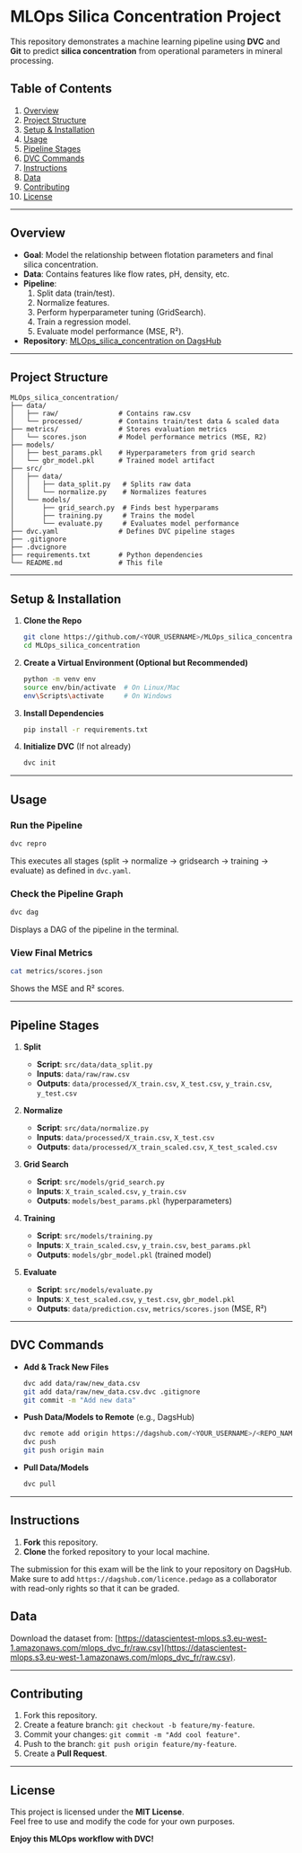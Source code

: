 # MLOps Silica Concentration Project

This repository demonstrates a machine learning pipeline using **DVC** and **Git** to predict **silica concentration** from operational parameters in mineral processing.

## Table of Contents
1. [Overview](#overview)  
2. [Project Structure](#project-structure)  
3. [Setup & Installation](#setup--installation)  
4. [Usage](#usage)  
5. [Pipeline Stages](#pipeline-stages)  
6. [DVC Commands](#dvc-commands)  
7. [Instructions](#instructions)
8. [Data](#data)
9. [Contributing](#contributing)  
10. [License](#license)

---

## Overview
- **Goal**: Model the relationship between flotation parameters and final silica concentration.
- **Data**: Contains features like flow rates, pH, density, etc.
- **Pipeline**:
    1. Split data (train/test).
    2. Normalize features.
    3. Perform hyperparameter tuning (GridSearch).
    4. Train a regression model.
    5. Evaluate model performance (MSE, R²).
- **Repository**: [MLOps_silica_concentration on DagsHub](https://dagshub.com/pepperumo/MLOps_silica_concentration)

---

## Project Structure

```
MLOps_silica_concentration/
├── data/
│   ├── raw/               # Contains raw.csv
│   └── processed/         # Contains train/test data & scaled data
├── metrics/               # Stores evaluation metrics
│   └── scores.json        # Model performance metrics (MSE, R2)
├── models/
│   ├── best_params.pkl    # Hyperparameters from grid search
│   └── gbr_model.pkl      # Trained model artifact
├── src/
│   ├── data/
│   │   ├── data_split.py   # Splits raw data
│   │   └── normalize.py    # Normalizes features
│   └── models/
│       ├── grid_search.py  # Finds best hyperparams
│       ├── training.py     # Trains the model
│       └── evaluate.py     # Evaluates model performance
├── dvc.yaml               # Defines DVC pipeline stages
├── .gitignore
├── .dvcignore
├── requirements.txt       # Python dependencies
└── README.md              # This file
```

---

## Setup & Installation

1. **Clone the Repo**  
     ```bash
     git clone https://github.com/<YOUR_USERNAME>/MLOps_silica_concentration.git
     cd MLOps_silica_concentration
     ```

2. **Create a Virtual Environment (Optional but Recommended)**  
     ```bash
     python -m venv env
     source env/bin/activate  # On Linux/Mac
     env\Scripts\activate     # On Windows
     ```

3. **Install Dependencies**  
     ```bash
     pip install -r requirements.txt
     ```

4. **Initialize DVC** (If not already)  
     ```bash
     dvc init
     ```

---

## Usage

### **Run the Pipeline**
```bash
dvc repro
```
This executes all stages (split → normalize → gridsearch → training → evaluate) as defined in `dvc.yaml`.

### **Check the Pipeline Graph**
```bash
dvc dag
```
Displays a DAG of the pipeline in the terminal.

### **View Final Metrics**
```bash
cat metrics/scores.json
```
Shows the MSE and R² scores.

---

## Pipeline Stages

1. **Split**  
     - **Script**: `src/data/data_split.py`  
     - **Inputs**: `data/raw/raw.csv`  
     - **Outputs**: `data/processed/X_train.csv`, `X_test.csv`, `y_train.csv`, `y_test.csv`

2. **Normalize**  
     - **Script**: `src/data/normalize.py`  
     - **Inputs**: `data/processed/X_train.csv`, `X_test.csv`  
     - **Outputs**: `data/processed/X_train_scaled.csv`, `X_test_scaled.csv`

3. **Grid Search**  
     - **Script**: `src/models/grid_search.py`  
     - **Inputs**: `X_train_scaled.csv`, `y_train.csv`  
     - **Outputs**: `models/best_params.pkl` (hyperparameters)

4. **Training**  
     - **Script**: `src/models/training.py`  
     - **Inputs**: `X_train_scaled.csv`, `y_train.csv`, `best_params.pkl`  
     - **Outputs**: `models/gbr_model.pkl` (trained model)

5. **Evaluate**  
     - **Script**: `src/models/evaluate.py`  
     - **Inputs**: `X_test_scaled.csv`, `y_test.csv`, `gbr_model.pkl`  
     - **Outputs**: `data/prediction.csv`, `metrics/scores.json` (MSE, R²)

---

## DVC Commands

- **Add & Track New Files**  
    ```bash
    dvc add data/raw/new_data.csv
    git add data/raw/new_data.csv.dvc .gitignore
    git commit -m "Add new data"
    ```
- **Push Data/Models to Remote** (e.g., DagsHub)  
    ```bash
    dvc remote add origin https://dagshub.com/<YOUR_USERNAME>/<REPO_NAME>.dvc
    dvc push
    git push origin main
    ```
- **Pull Data/Models**  
    ```bash
    dvc pull
    ```

---

## Instructions

1. **Fork** this repository.
2. **Clone** the forked repository to your local machine.

The submission for this exam will be the link to your repository on DagsHub. Make sure to add `https://dagshub.com/licence.pedago` as a collaborator with read-only rights so that it can be graded.

## Data

Download the dataset from: [https://datascientest-mlops.s3.eu-west-1.amazonaws.com/mlops_dvc_fr/raw.csv](https://datascientest-mlops.s3.eu-west-1.amazonaws.com/mlops_dvc_fr/raw.csv).

---

## Contributing

1. Fork this repository.
2. Create a feature branch: `git checkout -b feature/my-feature`.
3. Commit your changes: `git commit -m "Add cool feature"`.
4. Push to the branch: `git push origin feature/my-feature`.
5. Create a **Pull Request**.

---

## License

This project is licensed under the **MIT License**.  
Feel free to use and modify the code for your own purposes.

**Enjoy this MLOps workflow with DVC!**

